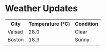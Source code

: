 # Weather Updates

<!-- WEATHER-UPDATE-START -->
<table><tr><th>City</th><th>Temperature (°C)</th><th>Condition</th></tr><tr><td>Valsad</td><td>28.0</td><td>Clear</td></tr><tr><td>Boston</td><td>18.3</td><td>Sunny</td></tr><tr><td></td><td></td><td></td></tr></table>
<!-- WEATHER-UPDATE-END -->
